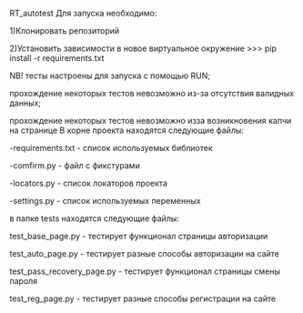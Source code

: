 RT_autotest
Для запуска необходимо:

1)Клонировать репозиторий

2)Установить зависимости в новое виртуальное окружение >>> pip install -r requirements.txt

NB! тесты настроены для запуска с помощью RUN;

прохождение некоторых тестов невозможно из-за отсутствия валидных данных;

прохождение некоторых тестов невозможно изза возникновения капчи на странице В корне проекта находятся следующие файлы:

-requirements.txt - список используемых библиотек

-comfirm.py - файл с фикстурами

-locators.py - список локаторов проекта

-settings.py - список используемых переменных

в папке tests находятся следующие файлы:

test_base_page.py - тестирует функционал страницы авторизации

test_auto_page.py - тестирует разные способы авторизации на сайте

test_pass_recovery_page.py - тестирует функционал страницы смены пароля

test_reg_page.py - тестирует разные способы регистрации на сайте
